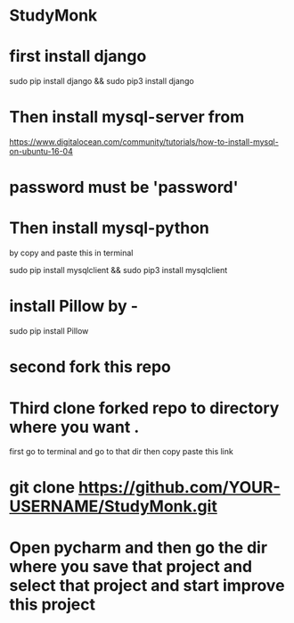 # StudyMonk
# first install django 
sudo pip install django && sudo pip3 install django

# Then install mysql-server from
https://www.digitalocean.com/community/tutorials/how-to-install-mysql-on-ubuntu-16-04
# password must be 'password'

# Then install mysql-python
by copy and paste this in terminal

sudo pip install mysqlclient && sudo pip3 install mysqlclient

# install Pillow by -
sudo pip install Pillow

# second fork this repo 
# Third clone forked repo to directory where you want .
first go to terminal and go to that dir
then copy paste this link
# git clone https://github.com/YOUR-USERNAME/StudyMonk.git

# Open pycharm and then go the dir where you save that project and select that project and start improve this project
